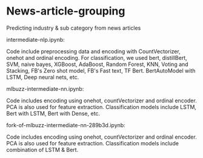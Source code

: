 # News-article-grouping
Predicting industry &amp; sub category from news articles

intermediate-nlp.ipynb:

Code include preprocessing data and encoding with CountVectorizer, onehot and ordinal encoding. For classification, we used bert, distillBert, SVM, naive bayes, XGBoost, AdaBoost, Random Forest, KNN, Voting and Stacking, FB's Zero shot model, FB's Fast text, TF Bert. BertAutoModel with LSTM, Deep neural nets, etc.

mlbuzz-intermediate-nn.ipynb:

Code includes encoding using onehot, countVectorizer and ordinal encoder. PCA is also used for feature extraction. Classification models include LSTM, Bert with LSTM, Bert with Dense, etc.

fork-of-mlbuzz-intermediate-nn-289b3d.ipynb:

Code includes encoding using onehot, countVectorizer and ordinal encoder. PCA is also used for feature extraction. Classification models include combination of LSTM & Bert.

